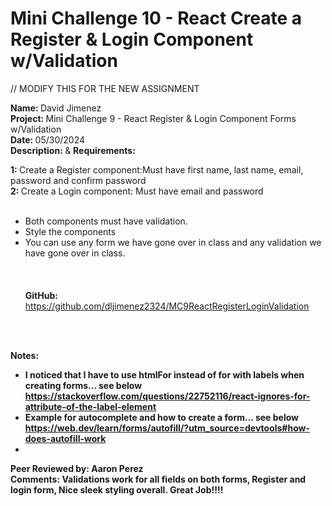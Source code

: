# <b>Mini Challenge 10 - React Create a Register & Login Component w/Validation</b>

// MODIFY THIS FOR THE NEW ASSIGNMENT

<b>Name: </b> David Jimenez<br>
<b>Project: </b>Mini Challenge 9 - React Register & Login Component Forms w/Validation<br>
<b>Date: </b> 05/30/2024 <br>
<strong>Description: </strong> & <b>Requirements: </b><br>

<b>1: </b> Create a Register component:Must have first name, last name, email, password and confirm password<br>
<b>2: </b> Create a Login component: Must have email and password<br><br>
* Both components must have validation.<br>
* Style the components <br>
* You can use any form we have gone over in class and any validation we have gone over in class. <br> <br>
<br><br>
<strong>GitHub: </strong> https://github.com/dljimenez2324/MC9ReactRegisterLoginValidation <br><br>
<br>


<strong>Notes:<strong/><br>
*   I noticed that I have to use htmlFor  instead of for with labels when creating forms... see below  https://stackoverflow.com/questions/22752116/react-ignores-for-attribute-of-the-label-element
*   Example for autocomplete and how to create a form... see below  https://web.dev/learn/forms/autofill/?utm_source=devtools#how-does-autofill-work
*   

<b>Peer Reviewed by: </b> Aaron Perez <br>
<b>Comments: </b>  Validations work for all fields on both forms, Register and login form, Nice sleek styling overall. Great Job!!!!
